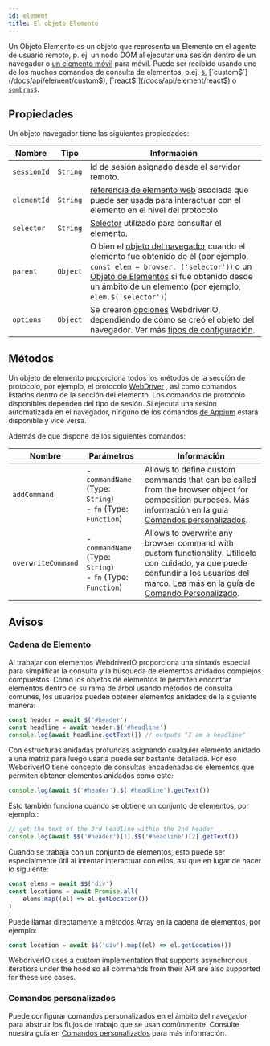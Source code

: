 ```yaml
---
id: element
title: El objeto Elemento
---
```


Un Objeto Elemento es un objeto que representa un Elemento en el agente de usuario remoto, p. ej. un nodo DOM [](https://developer.mozilla.org/en-US/docs/Web/API/Element) al ejecutar una sesión dentro de un navegador o [un elemento móvil](https://developer.apple.com/documentation/swift/sequence/element) para móvil. Puede ser recibido usando uno de los muchos comandos de consulta de elementos, p.ej. [`$`](/docs/api/element/$), [`custom$`](/docs/api/element/custom$), [`react$`](/docs/api/element/react$) o [`sombras$`](/docs/api/element/shadow$).

## Propiedades

Un objeto navegador tiene las siguientes propiedades:

| Nombre      | Tipo     | Información                                                                                                                                                                                                                                                                    |
| ----------- | -------- | ------------------------------------------------------------------------------------------------------------------------------------------------------------------------------------------------------------------------------------------------------------------------------ |
| `sessionId` | `String` | Id de sesión asignado desde el servidor remoto.                                                                                                                                                                                                                                |
| `elementId` | `String` | [referencia de elemento web](https://w3c.github.io/webdriver/#elements) asociada que puede ser usada para interactuar con el elemento en el nivel del protocolo                                                                                                                |
| `selector`  | `String` | [Selector](/docs/selectors) utilizado para consultar el elemento.                                                                                                                                                                                                              |
| `parent`    | `Object` | O bien el [objeto del navegador](/docs/api/browser) cuando el elemento fue obtenido de él (por ejemplo, `const elem = browser. ('selector')`) o un [Objeto de Elementos](/docs/api/element) si fue obtenido desde un ámbito de un elemento (por ejemplo, `elem.$('selector')`) |
| `options`   | `Object` | Se crearon [opciones](/docs/configuration) WebdriverIO, dependiendo de cómo se creó el objeto del navegador. Ver más [tipos de configuración](/docs/setuptypes).                                                                                                               |

## Métodos

Un objeto de elemento proporciona todos los métodos de la sección de protocolo, por ejemplo, el protocolo [WebDriver](/docs/api/webdriver) , así como comandos listados dentro de la sección del elemento. Los comandos de protocolo disponibles dependen del tipo de sesión. Si ejecuta una sesión automatizada en el navegador, ninguno de los comandos [de Appium](/docs/api/appium) estará disponible y vice versa.

Además de que dispone de los siguientes comandos:

| Nombre             | Parámetros                                                            | Información                                                                                                                                                                                                                                 |
| ------------------ | --------------------------------------------------------------------- | ------------------------------------------------------------------------------------------------------------------------------------------------------------------------------------------------------------------------------------------- |
| `addCommand`       | - `commandName` (Type: `String`)<br />- `fn` (Type: `Function`) | Allows to define custom commands that can be called from the browser object for composition purposes. Más información en la guía [Comandos personalizados](/docs/customcommands).                                                           |
| `overwriteCommand` | - `commandName` (Type: `String`)<br />- `fn` (Type: `Function`) | Allows to overwrite any browser command with custom functionality. Utilícelo con cuidado, ya que puede confundir a los usuarios del marco. Lea más en la guía de [Comando Personalizado](/docs/customcommands#overwriting-native-commands). |

## Avisos

### Cadena de Elemento

Al trabajar con elementos WebdriverIO proporciona una sintaxis especial para simplificar la consulta y la búsqueda de elementos anidados complejos compuestos. Como los objetos de elementos le permiten encontrar elementos dentro de su rama de árbol usando métodos de consulta comunes, los usuarios pueden obtener elementos anidados de la siguiente manera:

```js
const header = await $('#header')
const headline = await header.$('#headline')
console.log(await headline.getText()) // outputs "I am a headline"
```

Con estructuras anidadas profundas asignando cualquier elemento anidado a una matriz para luego usarla puede ser bastante detallada. Por eso WebdriverIO tiene concepto de consultas encadenadas de elementos que permiten obtener elementos anidados como este:

```js
console.log(await $('#header').$('#headline').getText())
```

Esto también funciona cuando se obtiene un conjunto de elementos, por ejemplo.:

```js
// get the text of the 3rd headline within the 2nd header
console.log(await $$('#header')[1].$$('#headline')[2].getText())
```

Cuando se trabaja con un conjunto de elementos, esto puede ser especialmente útil al intentar interactuar con ellos, así que en lugar de hacer lo siguiente:

```js
const elems = await $$('div')
const locations = await Promise.all(
    elems.map((el) => el.getLocation())
)
```

Puede llamar directamente a métodos Array en la cadena de elementos, por ejemplo:

```js
const location = await $$('div').map((el) => el.getLocation())
```

WebdriverIO uses a custom implementation that supports asynchronous iteratiors under the hood so all commands from their API are also supported for these use cases.

### Comandos personalizados

Puede configurar comandos personalizados en el ámbito del navegador para abstruir los flujos de trabajo que se usan comúnmente. Consulte nuestra guía en [Comandos personalizados](/docs/customcommands#adding-custom-commands) para más información.
